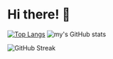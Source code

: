 # Hi there! 👋

[![Top Langs](https://github-readme-stats.vercel.app/api/top-langs/?username=kyra-1&layout=pie)](https://github.com/anuraghazra/github-readme-stats)
![my's GitHub stats](https://github-readme-stats.vercel.app/api?username=kyra-1&show_icons=true&theme=transparent)

![GitHub Streak](https://github-readme-streak-stats.herokuapp.com/?user=kyra-1&theme=radical)

